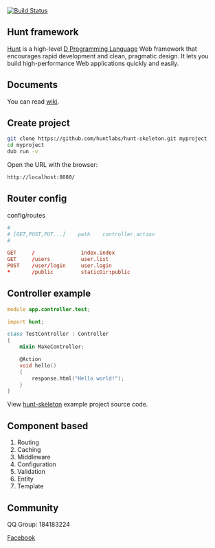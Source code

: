 [![Build Status](https://travis-ci.org/huntlabs/hunt.svg?branch=master)](https://travis-ci.org/huntlabs/hunt)

## Hunt framework
[Hunt](http://www.huntframework.com/) is a high-level [D Programming Language](http://dlang.org/) Web framework that encourages rapid development and clean, pragmatic design. It lets you build high-performance Web applications quickly and easily.

## Documents
You can read [wiki](https://github.com/huntlabs/hunt/wiki).

## Create project
```bash
git clone https://github.com/huntlabs/hunt-skeleton.git myproject
cd myproject
dub run -v
```

Open the URL with the browser:
```bash
http://localhost:8080/
```

## Router config
config/routes
```conf
#
# [GET,POST,PUT...]    path    controller.action
#

GET     /               index.index
GET     /users          user.list
POST    /user/login     user.login
*       /public         staticDir:public

```

## Controller example
```D
module app.controller.test;

import hunt;

class TestController : Controller
{
    mixin MakeController;

    @Action
    void hello()
    {
        response.html("Hello world!");
    }
}
```
View [hunt-skeleton](https://github.com/huntlabs/hunt-skeleton) example project source code.

## Component based
1. Routing
2. Caching
3. Middleware
4. Configuration
5. Validation
6. Entity
7. Template

## Community
QQ Group: 184183224 

[Facebook](https://www.facebook.com/huntframework/)
